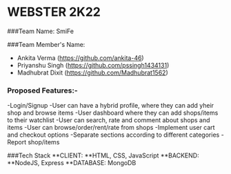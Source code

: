 # WEBSTER 2K22
###Team Name: SmiFe

###Team Member's Name:

- Ankita Verma
(https://github.com/ankita-46)
- Priyanshu Singh
(https://github.com/pssingh1434131)
- Madhubrat Dixit
(https://github.com/Madhubrat1562)


### Proposed Features:-

-Login/Signup 
-User can have a hybrid profile, where they can add yheir shop and browse items
-User dashboard where they can add shops/items to their watchlist
-User can search, rate and comment about shops and items
-User can browse/order/rent/rate from shops
-Implement user cart and checkout options
-Separate sections according to different categories
-Report shop/items

###Tech Stack
**CLIENT: **HTML, CSS, JavaScript
**BACKEND: **NodeJS, Express
**DATABASE: MongoDB

